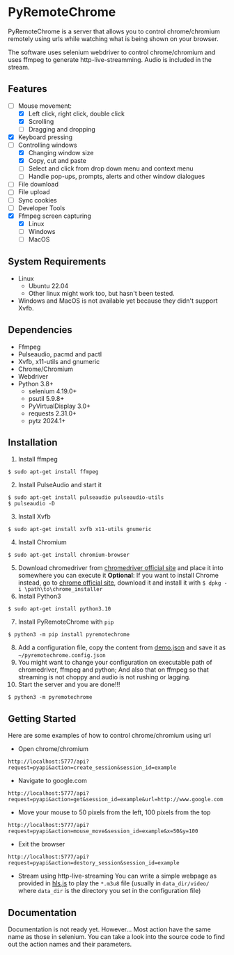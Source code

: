 # PyRemoteChrome

PyRemoteChrome is a server that allows you to control chrome/chromium remotely using urls while watching what is being shown on your browser.

The software uses selenium webdriver to control chrome/chromium and uses ffmpeg to generate http-live-streamming. Audio is included in the stream.

## Features
- [ ] Mouse movement:
  - [x] Left click, right click, double click
  - [x] Scrolling
  - [ ] Dragging and dropping
- [x] Keyboard pressing
- [ ] Controlling windows
  - [x] Changing window size
  - [x] Copy, cut and paste
  - [ ] Select and click from drop down menu and context menu
  - [ ] Handle pop-ups, prompts, alerts and other window dialogues
- [ ] File download
- [ ] File upload
- [ ] Sync cookies
- [ ] Developer Tools
- [x] Ffmpeg screen capturing
  - [x] Linux
  - [ ] Windows
  - [ ] MacOS

## System Requirements

- Linux
  - Ubuntu 22.04
  - Other linux might work too, but hasn't been tested.
- Windows and MacOS is not available yet because they didn't support Xvfb.

## Dependencies
- Ffmpeg
- Pulseaudio, pacmd and pactl
- Xvfb, x11-utils and gnumeric
- Chrome/Chromium
- Webdriver
- Python 3.8+
  - selenium 4.19.0+
  - psutil 5.9.8+
  - PyVirtualDisplay 3.0+
  - requests 2.31.0+
  - pytz 2024.1+

## Installation
1. Install ffmpeg
```shell
$ sudo apt-get install ffmpeg
```
2. Install PulseAudio and start it
```shell
$ sudo apt-get install pulseaudio pulseaudio-utils
$ pulseaudio -D
```
3. Install Xvfb
```shell
$ sudo apt-get install xvfb x11-utils gnumeric
```
4. Install Chromium
```shell
$ sudo apt-get install chromium-browser
```
5. Download chromedriver from [chromedriver official site](https://googlechromelabs.github.io/chrome-for-testing/) and place it into somewhere you can execute it
**Optional**: If you want to install Chrome instead, go to [chrome official site](https://www.google.com/chrome/), download it and install it with `$ dpkg -i \path\to\chrome_installer`
6. Install Python3
```shell
$ sudo apt-get install python3.10
```
7. Install PyRemoteChrome with `pip`
```shell
$ python3 -m pip install pyremotechrome
```
8. Add a configuration file, copy the content from [demo.json](https://github.com/Wes-KW/PyRemoteChrome/blob/master/demo.json) and save it as `~/pyremotechrome.config.json`
9. You might want to change your configuration on executable path of chromedriver, ffmpeg and python; And also that on ffmpeg so that streaming is not choppy and audio is not rushing or lagging.
10. Start the server and you are done!!!
```shell
$ python3 -m pyremotechrome
```

## Getting Started
Here are some examples of how to control chrome/chromium using url
- Open chrome/chromium
```
http://localhost:5777/api?request=pyapi&action=create_session&session_id=example
```
- Navigate to google.com
```
http://localhost:5777/api?request=pyapi&action=get&session_id=example&url=http://www.google.com
```
- Move your mouse to 50 pixels from the left, 100 pixels from the top
```
http://localhost:5777/api?request=pyapi&action=mouse_move&session_id=example&x=50&y=100
```
- Exit the browser
```
http://localhost:5777/api?request=pyapi&action=destory_session&session_id=example
```
- Stream using http-live-streaming
You can write a simple webpage as provided in [hls.js](https://github.com/video-dev/hls.js) to play the `*.m3u8` file (usually in `data_dir/video/` where `data_dir` is the directory you set in the configuration file)


## Documentation
Documentation is not ready yet. However...
Most action have the same name as those in selenium. You can take a look into the source code to find out the action names and their parameters.

